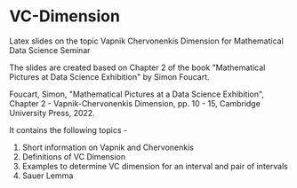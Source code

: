 # VC-Dimension
Latex slides on the topic Vapnik Chervonenkis Dimension for Mathematical Data Science Seminar

The slides are created based on Chapter 2 of the book "Mathematical Pictures at Data Science Exhibition" by Simon Foucart.

Foucart, Simon, "Mathematical Pictures at a Data Science Exhibition", Chapter 2 - Vapnik-Chervonenkis Dimension, pp. 10 - 15, Cambridge University Press, 2022.

It contains the following topics -
1. Short information on Vapnik and Chervonenkis
2. Definitions of VC Dimension
3. Examples to determine VC dimension for an interval and pair of intervals
4. Sauer Lemma
